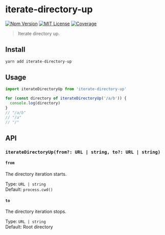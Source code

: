 # iterate-directory-up

[![Npm Version][package_version_badge]][package_link]
[![MIT License][license_badge]][license_link]
[![Coverage][coverage_badge]][coverage_link]

[coverage_badge]: https://img.shields.io/codecov/c/github/fisker/iterate-directory-up.svg?style=flat-square
[coverage_link]: https://app.codecov.io/gh/fisker/iterate-directory-up
[license_badge]: https://img.shields.io/npm/l/iterate-directory-up.svg?style=flat-square
[license_link]: https://github.com/fisker/iterate-directory-up/blob/main/license
[package_version_badge]: https://img.shields.io/npm/v/iterate-directory-up.svg?style=flat-square
[package_link]: https://www.npmjs.com/package/iterate-directory-up

> Iterate directory up.

## Install

```bash
yarn add iterate-directory-up
```

## Usage

```js
import iterateDirectoryUp from 'iterate-directory-up'

for (const directory of iterateDirectoryUp('/a/b')) {
  console.log(directory)
}
// "/a/b"
// "/a"
// "/"
```

## API

### `iterateDirectoryUp(from?: URL | string, to?: URL | string)`

#### `from`

The directory iteration starts.

Type: `URL | string`\
Default: `process.cwd()`

#### `to`

The directory iteration stops.

Type: `URL | string`\
Default: Root directory
